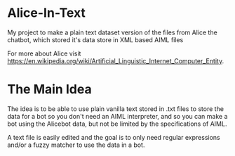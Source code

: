 # Alice-In-Text
My project to make a plain text dataset version of the files from Alice the chatbot,
which stored it's data store in XML based AIML files

For more about Alice visit https://en.wikipedia.org/wiki/Artificial_Linguistic_Internet_Computer_Entity.

# The Main Idea

The idea is to be able to use plain vanilla text stored in .txt files to store the
data for a bot so you don't need an AIML interpreter, and so you can make a bot
using the Alicebot data, but not be limited by the specifications of AIML.

A text file is easily edited and the goal is to only need regular expressions and/or
a fuzzy matcher to use the data in a bot.
